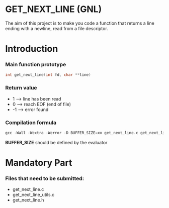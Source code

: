 # GET_NEXT_LINE (GNL)

The aim of this project is to make you code a function that returns a line
ending with a newline, read from a file descriptor.

# Introduction



### Main function prototype

```c
int get_next_line(int fd, char **line)

```
### Return value

* 1  --> line has been read
* 0  --> reach EOF (end of file)
* -1 --> error found


### Compilation formula

```c
gcc -Wall -Wextra -Werror -D BUFFER_SIZE=xx get_next_line.c get_next_line_utils.c
```

**BUFFER_SIZE** should be defined by the evaluator


# Mandatory Part

### Files that need to be submitted:

* get_next_line.c
* get_next_line_utils.c
* get_next_line.h


